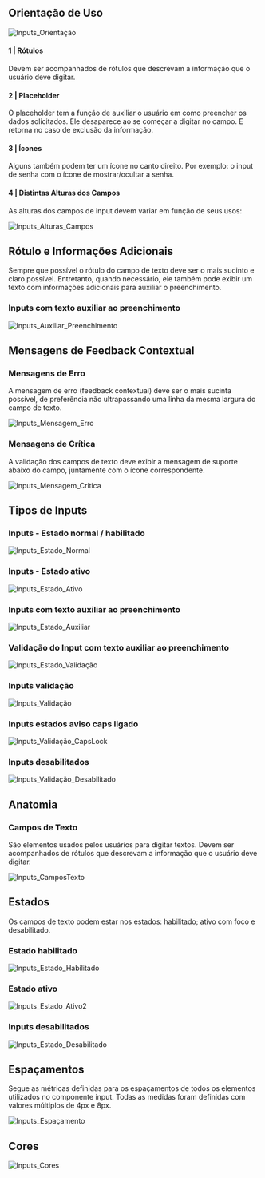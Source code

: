 ## Orientação de Uso

![Inputs_Orientação](/assets/design-system/docs/assets/images/components/inputs/Inputs_Orientação.png)

#### 1 | Rótulos

Devem ser acompanhados de rótulos que descrevam a informação que o usuário deve digitar.

#### 2 | Placeholder

O placeholder tem a função de auxiliar o usuário em como preencher os dados solicitados. Ele desaparece ao se começar a digitar no campo. E retorna no caso de exclusão da informação.

#### 3 | Ícones

Alguns também podem ter um ícone no canto direito. Por exemplo: o input de senha com o ícone de mostrar/ocultar a senha.

#### 4 | Distintas Alturas dos Campos

As alturas dos campos de input devem variar em função de seus usos:

![Inputs_Alturas_Campos](/assets/design-system/docs/assets/images/components/inputs/Inputs_Alturas_Campos.png)

## Rótulo e Informações Adicionais

Sempre que possível o rótulo do campo de texto deve ser o mais sucinto e claro possível.
Entretanto, quando necessário, ele também pode exibir um texto com informações adicionais para auxiliar o preenchimento.

### Inputs com texto auxiliar ao preenchimento

![Inputs_Auxiliar_Preenchimento](/assets/design-system/docs/assets/images/components/inputs/Inputs_Auxiliar_Preenchimento.png)

## Mensagens de Feedback Contextual

### Mensagens de Erro

A mensagem de erro (feedback contextual) deve ser o mais sucinta possível, de preferência não ultrapassando uma linha da mesma largura do campo de texto.

![Inputs_Mensagem_Erro](/assets/design-system/docs/assets/images/components/inputs/Inputs_Mensagem_Erro.png)

### Mensagens de Crítica

A validação dos campos de texto deve exibir a mensagem de suporte abaixo do campo, juntamente com o ícone correspondente.

![Inputs_Mensagem_Critica](/assets/design-system/docs/assets/images/components/inputs/Inputs_Mensagem_Critica.png)

## Tipos de Inputs

### Inputs - Estado normal / habilitado

![Inputs_Estado_Normal](/assets/design-system/docs/assets/images/components/inputs/Inputs_Estado_Normal.png)

### Inputs - Estado ativo

![Inputs_Estado_Ativo](/assets/design-system/docs/assets/images/components/inputs/Inputs_Estado_Ativo.png)

### Inputs com texto auxiliar ao preenchimento

![Inputs_Estado_Auxiliar](/assets/design-system/docs/assets/images/components/inputs/Inputs_Estado_Auxiliar.png)

### Validação do Input com texto auxiliar ao preenchimento

![Inputs_Estado_Validação](/assets/design-system/docs/assets/images/components/inputs/Inputs_Estado_Validação.png)

### Inputs validação

![Inputs_Validação](/assets/design-system/docs/assets/images/components/inputs/Inputs_Validação.png)

### Inputs estados aviso caps ligado

![Inputs_Validação_CapsLock](/assets/design-system/docs/assets/images/components/inputs/Inputs_Validação_CapsLock.png)

### Inputs desabilitados

![Inputs_Validação_Desabilitado](/assets/design-system/docs/assets/images/components/inputs/Inputs_Validação_Desabilitado.png)

## Anatomia

### Campos de Texto

São elementos usados pelos usuários para digitar textos. Devem ser acompanhados de rótulos que descrevam a informação que o usuário deve digitar.

![Inputs_CamposTexto](/assets/design-system/docs/assets/images/components/inputs/Inputs_CamposTexto.png)

## Estados

Os campos de texto podem estar nos estados: habilitado; ativo com foco e desabilitado.

### Estado habilitado

![Inputs_Estado_Habilitado](/assets/design-system/docs/assets/images/components/inputs/Inputs_Estado_Habilitado.png)

### Estado ativo

![Inputs_Estado_Ativo2](/assets/design-system/docs/assets/images/components/inputs/Inputs_Estado_Ativo2.png)

### Inputs desabilitados

![Inputs_Estado_Desabilitado](/assets/design-system/docs/assets/images/components/inputs/Inputs_Estado_Desabilitado.png)

## Espaçamentos

Segue as métricas definidas para os espaçamentos de todos os elementos utilizados no componente input. Todas as medidas foram definidas com valores múltiplos de 4px e 8px.

![Inputs_Espaçamento](/assets/design-system/docs/assets/images/components/inputs/Inputs_Espaçamento.png)

## Cores

![Inputs_Cores](/assets/design-system/docs/assets/images/components/inputs/Inputs_Cores.png)
